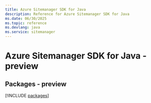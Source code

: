 ```yaml
---
title: Azure Sitemanager SDK for Java
description: Reference for Azure Sitemanager SDK for Java
ms.date: 06/30/2025
ms.topic: reference
ms.devlang: java
ms.service: sitemanager
---
```

# Azure Sitemanager SDK for Java - preview
## Packages - preview
[!INCLUDE [packages](sitemanager-index.md)]